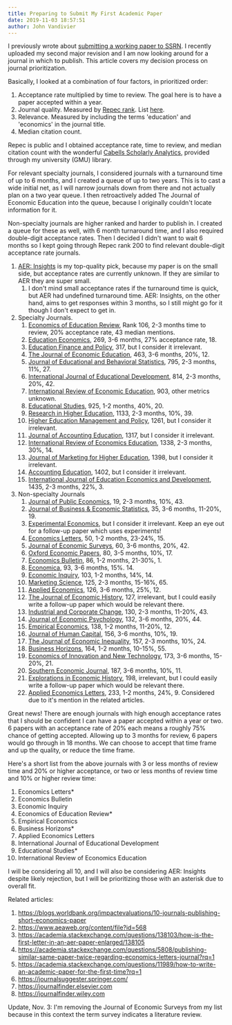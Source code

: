 ```yaml
---
title: Preparing to Submit My First Academic Paper
date: 2019-11-03 18:57:51
author: John Vandivier
---
```




<!-- wp:paragraph -->
<p>I previously wrote about <a href=\"http://www.afterecon.com/economics-and-finance/ologit-is-a-thing/\">submitting a working paper to SSRN</a>. I recently uploaded my second major revision and I am now looking around for a journal in which to publish. This article covers my decision process on journal prioritization.</p>
<!-- /wp:paragraph -->

<!-- wp:paragraph -->
<p>Basically, I looked at a combination of four factors, in prioritized order:</p>
<!-- /wp:paragraph -->

<!-- wp:list {\"ordered\":true} -->
<ol><li>Acceptance rate multiplied by time to review. The goal here is to have a paper accepted within a year.</li><li>Journal quality. Measured by <a href=\"https://ideas.repec.org/top/\">Repec rank</a>. List <a href=\"https://ideas.repec.org/top/top.journals.all.html\">here</a>.</li><li>Relevance. Measured by including the terms 'education' and 'economics' in the journal title.</li><li>Median citation count.</li></ol>
<!-- /wp:list -->

<!-- wp:paragraph -->
<p>Repec is public and I obtained acceptance rate, time to review, and median citation count with the wonderful <a href=\"https://www2.cabells.com/\">Cabells Scholarly Analytics</a>, provided through my university (GMU) library.</p>
<!-- /wp:paragraph -->

<!-- wp:paragraph -->
<p>For relevant specialty journals, I considered journals with a turnaround time of up to 6 months, and I created a queue of up to two years. This is to cast a wide initial net, as I will narrow journals down from there and not actually plan on a two year queue. I then retroactively added The Journal of Economic Education into the queue, because I originally couldn't locate information for it.</p>
<!-- /wp:paragraph -->

<!-- wp:paragraph -->
<p>Non-specialty journals are higher ranked and harder to publish in. I created a queue for these as well, with 6 month turnaround time, and I also required double-digit acceptance rates. Then I decided I didn't want to wait 6 months so I kept going through Repec rank 200 to find relevant double-digit acceptance rate journals.</p>
<!-- /wp:paragraph -->

<!-- wp:list {\"ordered\":true} -->
<ol><li><a href=\"https://www.aeaweb.org/journals/aeri/about-aeri\">AER: Insights</a> is my top-quality pick, because my paper is on the small side, but acceptance rates are currently unknown. If they are similar to AER they are super small.<ol><li>I don't mind small acceptance rates if the turnaround time is quick, but AER had undefined turnaround time. AER: Insights, on the other hand, aims to get responses within 3 months, so I still might go for it though I don't expect to get in.</li></ol></li><li>Specialty Journals.<ol><li><a href=\"https://ideas.repec.org/s/eee/ecoedu.html\">Economics of Education Review</a>, Rank 106, 2-3 months time to review, 20% acceptance rate, 43 median mentions.</li><li><a href=\"https://ideas.repec.org/s/taf/edecon.html\">Education Economics</a>, 269, 3-6 months, 27% acceptance rate, 18.</li><li><a href=\"https://ideas.repec.org/s/tpr/edfpol.html\">Education Finance and Policy</a>, 317, but I consider it irrelevant. </li><li><a href=\"https://ideas.repec.org/s/taf/jeduce.html\">The Journal of Economic Education</a>, 463, 3-6 months, 20%, 12.</li><li><a href=\"https://ideas.repec.org/s/sae/jedbes.html\">Journal of Educational and Behavioral Statistics</a>, 795, 2-3 months, 11%, 27.</li><li><a href=\"https://ideas.repec.org/s/eee/injoed.html\">International Journal of Educational Development</a>, 814, 2-3 months, 20%, 42.</li><li><a href=\"https://ideas.repec.org/s/che/ireepp.html\">International Review of Economic Education</a>, 903, other metrics unknown.</li><li><a href=\"https://ideas.repec.org/s/nos/voprob.html\">Educational Studies</a>, 925, 1-2 months, 40%, 20.</li><li><a href=\"https://ideas.repec.org/s/spr/reihed.html\">Research in Higher Education</a>, 1133, 2-3 months, 10%, 39.</li><li><a href=\"https://ideas.repec.org/s/oec/edukaa.html\">Higher Education Management and Policy</a>, 1261, but I consider it irrelevant.</li><li><a href=\"https://ideas.repec.org/s/eee/joaced.html\">Journal of Accounting Education</a>, 1317, but I consider it irrelevant.</li><li><a href=\"https://ideas.repec.org/s/eee/ireced.html\">International Review of Economics Education</a>, 1338, 2-3 months, 30%, 14.</li><li><a href=\"https://ideas.repec.org/s/taf/jmkthe.html\">Journal of Marketing for Higher Education</a>, 1398, but I consider it irrelevant.</li><li><a href=\"https://ideas.repec.org/s/taf/accted.html\">Accounting Education</a>, 1402, but I consider it irrelevant.</li><li><a href=\"https://ideas.repec.org/s/ids/ijeded.html\">International Journal of Education Economics and Development</a>, 1435, 2-3 months, 22%, 3.</li></ol></li><li>Non-specialty Journals<ol><li><a href=\"https://ideas.repec.org/s/eee/pubeco.html\">Journal of Public Economics</a>, 19, 2-3 months, 10%, 43.</li><li><a href=\"https://ideas.repec.org/s/taf/jnlbes.html\">Journal of Business &amp; Economic Statistics</a>, 35, 3-6 months, 11-20%, 19.</li><li><a href=\"https://ideas.repec.org/s/kap/expeco.html\">Experimental Economics</a>, but I consider it irrelevant. Keep an eye out for a follow-up paper which uses experiments!</li><li><a href=\"https://ideas.repec.org/s/eee/ecolet.html\">Economics Letters</a>, 50, 1-2 months, 23-24%, 15.</li><li><a href=\"https://ideas.repec.org/s/bla/jecsur.html\">Journal of Economic Surveys</a>, 60, 3-6 months, 20%, 42.</li><li><a href=\"https://ideas.repec.org/s/oup/oxecpp.html\">Oxford Economic Papers</a>, 80, 3-5 months, 10%, 17.</li><li><a href=\"https://ideas.repec.org/s/ebl/ecbull.html\">Economics Bulletin</a>, 86, 1-2 months, 21-30%, 1.</li><li><a href=\"https://ideas.repec.org/s/bla/econom.html\">Economica</a>, 93, 3-6 months, 15%. 14.</li><li><a href=\"https://ideas.repec.org/s/bla/ecinqu.html\">Economic Inquiry</a>, 103, 1-2 months, 14%, 14.</li><li><a href=\"https://ideas.repec.org/s/inm/ormksc.html\">Marketing Science</a>, 125, 2-3 months, 15-16%, 65.</li><li><a href=\"https://ideas.repec.org/s/taf/applec.html\">Applied Economics</a>, 126, 3-6 months, 25%, 12.</li><li><a href=\"https://ideas.repec.org/s/cup/jechis.html\">The Journal of Economic History</a>, 127, irrelevant, but I could easily write a follow-up paper which would be relevant there.</li><li><a href=\"https://ideas.repec.org/s/oup/indcch.html\">Industrial and Corporate Change</a>, 130, 2-3 months, 11-20%, 43.</li><li><a href=\"https://ideas.repec.org/s/eee/joepsy.html\">Journal of Economic Psychology</a>, 132, 3-6 months, 20%, 44.</li><li><a href=\"https://ideas.repec.org/s/spr/empeco.html\">Empirical Economics</a>, 138, 1-2 months, 11-20%, 12.</li><li><a href=\"https://ideas.repec.org/s/ucp/jhucap.html\">Journal of Human Capital</a>, 156, 3-6 months, 10%, 19.</li><li><a href=\"https://ideas.repec.org/s/kap/jecinq.html\">The Journal of Economic Inequality</a>, 157, 2-3 months, 10%, 24.</li><li><a href=\"https://ideas.repec.org/s/eee/bushor.html\">Business Horizons</a>, 164, 1-2 months, 10-15%, 55.</li><li><a href=\"https://ideas.repec.org/s/taf/ecinnt.html\">Economics of Innovation and New Technology</a>, 173, 3-6 months, 15-20%, 21.</li><li><a href=\"https://ideas.repec.org/s/sej/ancoec.html\">Southern Economic Journal</a>, 187, 3-6 months, 10%, 11.</li><li><a href=\"https://ideas.repec.org/s/eee/exehis.html\">Explorations in Economic History</a>, 198, irrelevant, but I could easily write a follow-up paper which would be relevant there.</li><li><a href=\"http://www.tandfonline.com/toc/rael20/current\">Applied Economics Letters</a>, 233, 1-2 months, 24%, 9. Considered due to it's mention in the related articles.</li></ol></li></ol>
<!-- /wp:list -->

<!-- wp:paragraph -->
<p>Great news! There are enough journals with high enough acceptance rates that I should be confident I can have a paper accepted within a year or two. 6 papers with an acceptance rate of 20% each means a roughly 75% chance of getting accepted. Allowing up to 3 months for review, 6 papers would go through in 18 months. We can choose to accept that time frame and up the quality, or reduce the time frame.</p>
<!-- /wp:paragraph -->

<!-- wp:paragraph -->
<p>Here's a short list from the above journals with 3 or less months of review time and 20% or higher acceptance, or two or less months of review time and 10% or higher review time:</p>
<!-- /wp:paragraph -->

<!-- wp:list {\"ordered\":true} -->
<ol><li>Economics Letters*</li><li>Economics Bulletin</li><li>Economic Inquiry</li><li>Economics of Education Review*</li><li>Empirical Economics</li><li>Business Horizons*</li><li>Applied Economics Letters</li><li>International Journal of Educational Development</li><li>Educational Studies*</li><li>International Review of Economics Education</li></ol>
<!-- /wp:list -->

<!-- wp:paragraph -->
<p>I will be considering all 10, and I will also be considering AER: Insights despite likely rejection, but I will be prioritizing those with an asterisk due to overall fit.</p>
<!-- /wp:paragraph -->

<!-- wp:paragraph -->
<p>Related articles:</p>
<!-- /wp:paragraph -->

<!-- wp:list {\"ordered\":true} -->
<ol><li> <a href=\"https://blogs.worldbank.org/impactevaluations/10-journals-publishing-short-economics-paper\">https://blogs.worldbank.org/impactevaluations/10-journals-publishing-short-economics-paper</a> </li><li> <a href=\"https://www.aeaweb.org/content/file?id=568\">https://www.aeaweb.org/content/file?id=568</a> </li><li> <a href=\"https://academia.stackexchange.com/questions/138103/how-is-the-first-letter-in-an-aer-paper-enlarged/138105\">https://academia.stackexchange.com/questions/138103/how-is-the-first-letter-in-an-aer-paper-enlarged/138105</a> </li><li> <a href=\"https://academia.stackexchange.com/questions/5808/publishing-similar-same-paper-twice-regarding-economics-letters-journal?rq=1\">https://academia.stackexchange.com/questions/5808/publishing-similar-same-paper-twice-regarding-economics-letters-journal?rq=1</a> </li><li> <a href=\"https://academia.stackexchange.com/questions/11989/how-to-write-an-academic-paper-for-the-first-time?rq=1\">https://academia.stackexchange.com/questions/11989/how-to-write-an-academic-paper-for-the-first-time?rq=1</a> </li><li> <a href=\"https://journalsuggester.springer.com/\">https://journalsuggester.springer.com/</a> </li><li> <a href=\"https://journalfinder.elsevier.com/\">https://journalfinder.elsevier.com</a> </li><li> <a href=\"https://journalfinder.wiley.com/\">https://journalfinder.wiley.com</a> </li></ol>
<!-- /wp:list -->

<!-- wp:paragraph -->
<p>Update, Nov. 3: I'm removing the Journal of Economic Surveys from my list because in this context the term survey indicates a literature review.</p>
<!-- /wp:paragraph -->